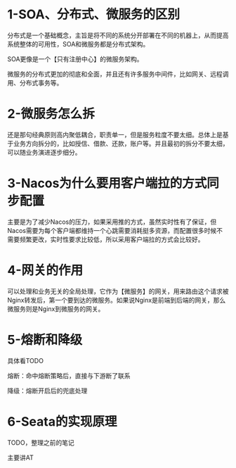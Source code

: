 # 1-SOA、分布式、微服务的区别

分布式是一个基础概念，主旨是将不同的系统分开部署在不同的机器上，从而提高系统整体的可用性，SOA和微服务都是分布式架构。

SOA更像是一个【只有注册中心】的微服务架构。

微服务的分布式更加的彻底和全面，并且还有许多服务中间件，比如网关、远程调用、分布式事务等。

# 2-微服务怎么拆

还是那句经典原则高内聚低耦合，职责单一，但是服务粒度不要太细。总体上是基于业务方向拆分的，比如授信、借款、还款，账户等。并且最初的拆分不要太细，可以随业务演进逐步细分。

# 3-Nacos为什么要用客户端拉的方式同步配置

主要是为了减少Nacos的压力，如果采用推的方式，虽然实时性有了保证，但Nacos需要为每个客户端都维持一个心跳需要消耗挺多资源，而配置很多时候不需要频繁更改，实时性要求比较低，所以采用客户端拉的方式会比较好。

# 4-网关的作用

可以处理和业务无关的全局处理，它作为【微服务】的网关，用来路由这个请求被Nginx转发后，第一个要到达的微服务。如果说Nginx是前端到后端的网关，那么微服务则是Nginx到微服务的网关。

# 5-熔断和降级

具体看TODO

熔断：命中熔断策略后，直接与下游断了联系

降级：熔断开启后的兜底处理

# 6-Seata的实现原理

TODO，整理之前的笔记

主要讲AT 